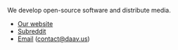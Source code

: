 We develop open-source software and distribute media.
 - [Our website](https://daav.us)
 - [Subreddit](https://daav.us/subreddit)
 - [Email](mailto:contact@daav.us) (contact@daav.us)
